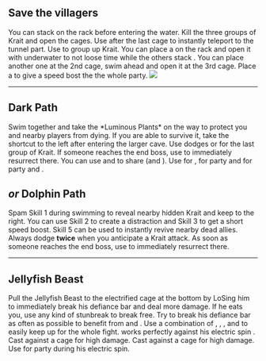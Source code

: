 ## Save the villagers
<Grid>
<Column>
    You can stack <Boon name="might"/> on the rack before entering the water. Kill the three groups of Krait and open the cages. Use <Command name="gg"/> after the last cage to instantly teleport to the tunnel part.
    <Tips>
        <Tip specialization="mesmer">Use <Skill id="10255"/> to group up Krait. You can place a <Skill id="10197"/> on the rack and open it with <Skill id="29578"/> underwater to not loose time while the others stack <Boon name="might"/>. You can place another one at the 2nd cage, swim ahead and open it at the 3rd cage. Place a <Skill id="10325"/> to give a speed bost the the whole party.</Tip>
    </Tips>
</Column>

<Column width=3>
    <Image src="fractals/aquatic-ruins/villagers.jpg" floated="right"/>
</Column>
</Grid>

---

## Dark Path
<Grid>
<Column>
Swim together and take the *Luminous Plants* on the way to protect you and nearby players from dying. If you are able to survive it, take the shortcut to the left after entering the larger cave. Use dodges or <Effect name="invulnerability"/> for the last group of Krait. If someone reaches the end boss, use <Command name="gg"/> to immediately resurrect there.
</Column>

<Column width=7>
    <Tips>
        <Tip specialization="mesmer">You can use <Skill id="10236"/> and <Trait id="1866"/> to share <Effect name="invulnerability"/> (and <Boon name="swiftness"/>).</Tip>
        <Tip specialization="guardian">Use <Skill id="9154"/> for <Effect name="invulnerability"/>, <Skill id="9153"/> for party <Boon name="stability"/> and <Skill id="9084"/> for party <Boon name="swiftness"/> and <Boon name="aegis"/>.</Tip>
    </Tips>
</Column>
</Grid>

## *or* Dolphin Path
Spam Skill 1 during swimming to reveal nearby hidden Krait and keep to the right. You can use Skill 2 to create a distraction and Skill 3 to get a short speed boost. Skill 5 can be used to instantly revive nearby dead allies. Always dodge **twice** when you anticipate a Krait attack. As soon as someone reaches the end boss, use <Command name="gg"/> to immediately resurrect there.

---

## Jellyfish Beast
<Grid>
<Column>
Pull the Jellyfish Beast to the electrified cage at the bottom by LoSing him to immediately break his defiance bar and deal more damage. If he eats you, use any kind of stunbreak to break free. Try to break his defiance bar as often as possible to benefit from <Item id="24868"/> and <Trait id="1502"/>.
</Column>

<Column width=9>
    <Tips>
        <Tip specialization="chronomancer">Use a combination of <Skill id="29830"/>, <Skill id="10377"/>, <Skill id="29578"/>, <Skill id="10236"/> and <Trait id="1866"/> to easily keep up <Boon name="quickness"/> for the whole fight. <Skill id="10192"/> works perfectly against his electric spin <Control name="stun"/>.</Tip>
        <Tip specialization="warrior">Cast <Skill id="14480"/> against a cage for high damage.</Tip>
        <Tip specialization="elementalist">Cast <Skill id="5607"/> against a cage for high damage.</Tip>
        <Tip specialization="guardian">Use <Skill id="9152"/> for party <Boon name="stability"/> during his electric spin.</Tip>
    </Tips>
</Column>
</Grid>